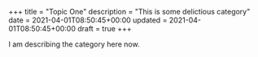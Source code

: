 +++
title = "Topic One"
description = "This is some delictious category"
date = 2021-04-01T08:50:45+00:00
updated = 2021-04-01T08:50:45+00:00
draft = true
+++

I am describing the category here now.
